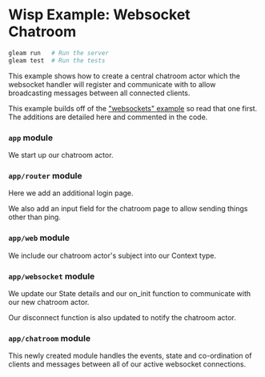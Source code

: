 # Wisp Example: Websocket Chatroom

```sh
gleam run   # Run the server
gleam test  # Run the tests
```

This example shows how to create a central chatroom actor which the websocket
handler will register and communicate with to allow broadcasting messages
between all connected clients.

This example builds off of the ["websockets" example][websockets] so read that
one first. The additions are detailed here and commented in the code.

[websockets]: https://github.com/lpil/wisp/tree/main/examples/11-websockets

### `app` module

We start up our chatroom actor.

### `app/router` module

Here we add an additional login page.

We also add an input field for the chatroom page to allow sending things other
than ping.

### `app/web` module

We include our chatroom actor's subject into our Context type.

### `app/websocket` module

We update our State details and our on_init function to communicate with our
new chatroom actor.

Our disconnect function is also updated to notify the chatroom actor.

### `app/chatroom` module

This newly created module handles the events, state and co-ordination of
clients and messages between all of our active websocket connections.
